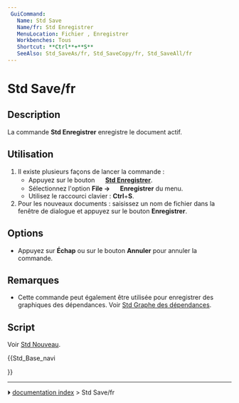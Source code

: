 ```yaml
---
 GuiCommand:
   Name: Std Save
   Name/fr: Std Enregistrer
   MenuLocation: Fichier , Enregistrer
   Workbenches: Tous
   Shortcut: **Ctrl**+**S**
   SeeAlso: Std_SaveAs/fr, Std_SaveCopy/fr, Std_SaveAll/fr
---
```


# Std Save/fr

## Description

La commande **Std Enregistrer** enregistre le document actif.



## Utilisation

1.  Il existe plusieurs façons de lancer la commande :
    -   Appuyez sur le bouton **<img src="images/Std_Save.svg" width=16px> [Std Enregistrer](Std_Save.md)**.
    -   Sélectionnez l\'option **File → <img src="images/Std_Save.svg" width=16px> Enregistrer** du menu.
    -   Utilisez le raccourci clavier : **Ctrl**+**S**.
2.  Pour les nouveaux documents : saisissez un nom de fichier dans la fenêtre de dialogue et appuyez sur le bouton **Enregistrer**.

## Options

-   Appuyez sur **Échap** ou sur le bouton **Annuler** pour annuler la commande.



## Remarques

-   Cette commande peut également être utilisée pour enregistrer des graphiques des dépendances. Voir [Std Graphe des dépendances](Std_DependencyGraph/fr.md).



## Script

Voir [Std Nouveau](Std_New/fr#Script.md).





{{Std_Base_navi

}}



---
⏵ [documentation index](../README.md) > Std Save/fr
